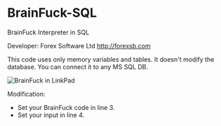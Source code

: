 # BrainFuck-SQL
BrainFuck Interpreter in SQL

Developer: Forex Software Ltd http://forexsb.com

This code uses only memory variables and tables. It doesn't modify the database. You can connect it to any MS SQL DB.

![BrainFuck in LinkPad](http://s2.postimg.org/qstfjvoqh/screenshot_1341.png)



Modification:

  - Set your BrainFuck code in line 3.
  - Set your input in line 4.
   
  
